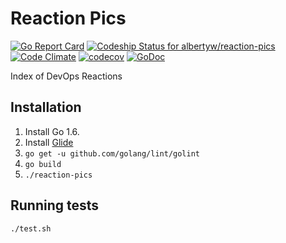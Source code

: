 # Reaction Pics

[![Go Report Card](https://goreportcard.com/badge/github.com/albertyw/reaction-pics)](https://goreportcard.com/report/github.com/albertyw/reaction-pics)
[ ![Codeship Status for albertyw/reaction-pics](https://codeship.com/projects/815ff950-d5bf-0133-cd9a-4e3a42acd1da/status?branch=master)](https://codeship.com/projects/142652)
[![Code Climate](https://codeclimate.com/github/albertyw/reaction-pics/badges/gpa.svg)](https://codeclimate.com/github/albertyw/reaction-pics)
[![codecov](https://codecov.io/gh/albertyw/reaction-pics/branch/master/graph/badge.svg)](https://codecov.io/gh/albertyw/reaction-pics)
[![GoDoc](https://godoc.org/github.com/albertyw/reaction-pics?status.svg)](https://godoc.org/github.com/albertyw/reaction-pics)

Index of DevOps Reactions

## Installation

1.  Install Go 1.6.
2.  Install [Glide](https://github.com/Masterminds/glide/blob/master/README.md)
3.  `go get -u github.com/golang/lint/golint`
4.  `go build`
5.  `./reaction-pics`

## Running tests

```
./test.sh
```
